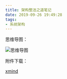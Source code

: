 ```yaml
---
title: 架构整洁之道笔记
date: 2019-09-26 19:49:28
tags:
- 系统架构
---
```


思维导图：

![思维导图](架构整洁之道.png)


附件下载：


[xmind](架构整洁之道.xmind)